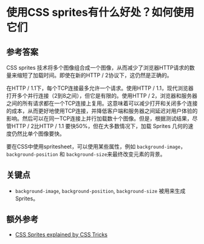 # 使用CSS sprites有什么好处？如何使用它们

## 参考答案

CSS sprites 技术将多个图像组合成一个图像，从而减少了浏览器HTTP请求的数量来缩短了加载时间。即使在新的HTTP / 2协议下，这仍然是正确的。

在HTTP / 1.1下，每个TCP连接最多允许一个请求。使用HTTP / 1.1，现代浏览器打开多个并行连接（2到8之间），但它是有限的。使用HTTP / 2，浏览器和服务器之间的所有请求都在一个TCP连接上复用。这意味着可以减少打开和关闭多个连接的成本，从而更好地使用TCP连接，并降低客户端和服务器之间延迟对用户体验的影响。然后可以在同一TCP连接上并行加载数十个图像。但是，根据测试结果，尽管HTTP / 2比HTTP / 1.1 要快50%，但在大多数情况下，加载 Sprites 几何的速度仍然比单个图像要快。

要在CSS中使用spritesheet，可以使用某些属性，例如 `background-image`，`background-position` 和 `background-size`来最终改变元素的背景。

## 关键点

* `background-image`, `background-position`, `background-size` 被用来生成 Sprites。

## 额外参考

* [CSS Sprites explained by CSS Tricks](https://css-tricks.com/css-sprites/)

<!-- tags: (css) -->

<!-- expertise: (1) -->
